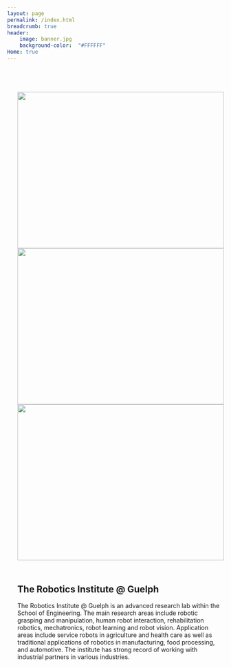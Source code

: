 ```yaml
---
layout: page
permalink: /index.html
breadcrumb: true
header:
    image: banner.jpg
    background-color:  "#FFFFFF"
Home: true
---
```



<link rel="stylesheet" href="https://www.w3schools.com/w3css/4/w3.css">

<div class="row t30">
 <div class="medium-12 columns">
  <article itemscope itemtype="http://schema.org/Article">
  <header>
  <div itemprop="name">
  </div>
  </header>

  <div itemprop="articleSection">
  <ol>

  <div class="w3-content w3-section" style="max-width:500px">
   <img class="mySlides w3-animate-fading" src="{{site.baseurl}}/images/index-1.jpg" style="width:100%"/>
   <img class="mySlides w3-animate-fading" src="{{site.baseurl}}/images/index-2.jpg" style="width:100%"/>
   <img class="mySlides w3-animate-fading" src="{{site.baseurl}}/images/index-3.jpg" style="width:100%"/>
  </div>

  <script>
   var slideIndex = 0;
   carousel();

   function carousel() {
    var i;
    var x = document.getElementsByClassName("mySlides");
    for (i = 0; i < x.length; i++) {
    x[i].style.display = "none";
   }
   slideIndex++;
   if (slideIndex > x.length) {slideIndex = 1}
    x[slideIndex-1].style.display = "block";
    setTimeout(carousel, 5000);
   }
  </script>

  <h1><br>The Robotics Institute @ Guelph</h1>

  <p>The Robotics Institute @ Guelph is an advanced research lab within the School of Engineering. The main research areas include robotic grasping and manipulation, human robot interaction, rehabilitation robotics, mechatronics, robot learning and robot vision.  Application areas include service robots in agriculture and health care as well as traditional applications of robotics in manufacturing, food processing, and automotive. The institute has strong record of working with industrial partners in various industries.</p>
